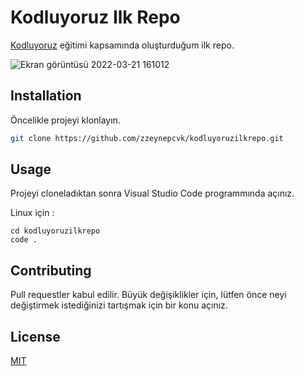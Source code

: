 # Kodluyoruz Ilk Repo

[Kodluyoruz](https://www.kodluyoruz.org) eğitimi kapsamında oluşturduğum ilk repo. 

 ![Ekran görüntüsü 2022-03-21 161012](https://user-images.githubusercontent.com/95767424/159267762-114ae926-0549-4f36-95c5-c012ce8c8264.png)
 
## Installation 

Öncelikle projeyi klonlayın. 

```bash
git clone https://github.com/zzeynepcvk/kodluyoruzilkrepo.git
```

## Usage 
Projeyi cloneladıktan sonra Visual Studio Code programmında açınız. 

Linux için : 

```linux
cd kodluyoruzilkrepo 
code . 
```
## Contributing 
Pull requestler kabul edilir. Büyük değişiklikler için, lütfen önce neyi değiştirmek istediğinizi tartışmak için bir konu açınız.
## License 
[MIT](https://choosealicense.com/licenses/mit/)
